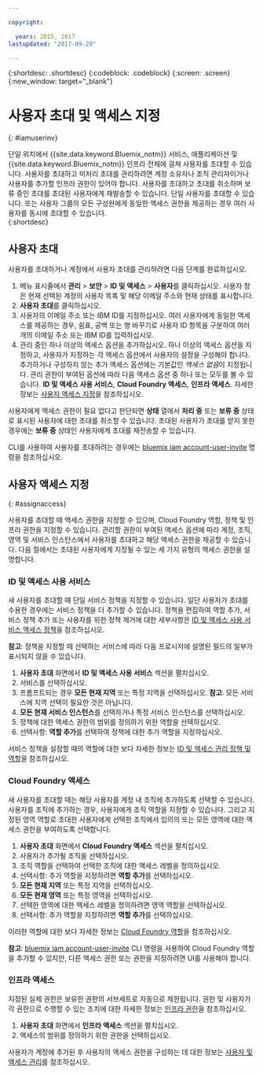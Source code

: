 ```yaml
---

copyright:

  years: 2015, 2017
lastupdated: "2017-09-29"

---
```


{:shortdesc: .shortdesc}
{:codeblock: .codeblock}
{:screen: .screen}
{:new_window: target="_blank"}

# 사용자 초대 및 액세스 지정
{: #iamuserinv}

단일 위치에서 {{site.data.keyword.Bluemix_notm}} 서비스, 애플리케이션 및 {{site.data.keyword.Bluemix_notm}} 인프라 전체에 걸쳐 사용자를 초대할 수 있습니다. 사용자를 초대하고 미처리 초대를 관리하려면 계정 소유자나 조직 관리자이거나 사용자를 추가할 인프라 권한이 있어야 합니다. 사용자를 초대하고 초대를 취소하며 보류 중인 초대를 초대된 사용자에게 재발송할 수 있습니다. 단일 사용자를 초대할 수 있습니다. 또는 사용자 그룹의 모든 구성원에게 동일한 액세스 권한을 제공하는 경우 여러 사용자를 동시에 초대할 수 있습니다.  
{:shortdesc}

## 사용자 초대

사용자를 초대하거나 계정에서 사용자 초대를 관리하려면 다음 단계를 완료하십시오.  

1. 메뉴 표시줄에서 **관리** &gt; **보안** &gt; **ID 및 액세스** &gt; **사용자**를 클릭하십시오. 사용자 창은 현재 선택된 계정의 사용자 목록 및 해당 이메일 주소와 현재 상태를 표시합니다. 
2. **사용자 초대**를 클릭하십시오. 
3. 사용자의 이메일 주소 또는 IBM ID를 지정하십시오. 여러 사용자에게 동일한 액세스를 제공하는 경우, 쉼표, 공백 또는 행 바꾸기로 사용자 ID 항목을 구분하여 여러 개의 이메일 주소 또는 IBM ID를 입력하십시오.
4. 관리 중인 하나 이상의 액세스 옵션을 추가하십시오. 하나 이상의 액세스 옵션을 지정하고, 사용자가 지정하는 각 액세스 옵션에서 사용자의 설정을 구성해야 합니다. 추가하거나 구성하지 않는 추가 액세스 옵션에는 기본값인 *액세스 없음*이 지정됩니다. 관리 권한이 부여된 옵션에 따라 다음 액세스 옵션 중 하나 또는 모두를 볼 수 있습니다. **ID 및 액세스 사용 서비스**, **Cloud Foundry 액세스**, **인프라 액세스**. 자세한 정보는 [사용자 액세스 지정](/docs/iam/iamuserinv.html#assignaccess)을 참조하십시오. 

사용자에게 액세스 권한이 필요 없다고 판단되면 **상태** 열에서 **처리 중** 또는 **보류 중** 상태로 표시된 사용자에 대한 초대를 취소할 수 있습니다. 초대된 사용자가 초대를 받지 못한 경우에는 **보류 중** 상태인 사용자에게 초대를 재전송할 수 있습니다. 

CLI를 사용하여 사용자를 초대하려는 경우에는 [bluemix iam account-user-invite](/docs/cli/reference/bluemix_cli/bx_cli.html#bluemix_iam_account_user_invite) 명령을 참조하십시오. 

## 사용자 액세스 지정
{: #assignaccess}

사용자를 초대할 때 액세스 권한을 지정할 수 있으며, Cloud Foundry 역할, 정책 및 인프라 권한을 지정할 수 있습니다. 관리할 권한이 부여된 액세스 옵션에 따라 계정, 조직, 영역 및 서비스 인스턴스에서 사용자를 초대하고 해당 액세스 권한을 제공할 수 있습니다. 다음 절에서는 초대된 사용자에게 지정될 수 있는 세 가지 유형의 액세스 권한을 설명합니다.


### ID 및 액세스 사용 서비스

새 사용자를 초대할 때 단일 서비스 정책을 지정할 수 있습니다. 일단 사용자가 초대를 수용한 경우에는 서비스 정책을 더 추가할 수 있습니다. 정책을 편집하여 역할 추가, 서비스 정책 추가 또는 사용자를 위한 정책 제거에 대한 세부사항은 [ID 및 액세스 사용 서비스 액세스 정책](/docs/iam/iamusermanage.html#iammanidaccser)을 참조하십시오.

**참고**: 정책을 지정할 때 선택하는 서비스에 따라 다음 프로시저에 설명된 필드의 일부가 표시되지 않을 수 있습니다.

1. **사용자 초대** 화면에서 **ID 및 액세스 사용 서비스** 섹션을 펼치십시오. 
2. 서비스를 선택하십시오. 
3. 프롬프트되는 경우 **모든 현재 지역** 또는 특정 지역을 선택하십시오.
**참고**: 모든 서비스에 지역 선택이 필요한 것은 아닙니다.
4. **모든 현재 서비스 인스턴스**를 선택하거나 특정 서비스 인스턴스를 선택하십시오. 
5. 정책에 대한 액세스 권한의 범위를 정의하기 위한 역할을 선택하십시오. 
6. 선택사항: **역할 추가**를 선택하여 정책에 대한 추가 역할을 지정하십시오. 

서비스 정책을 설정할 때의 역할에 대한 보다 자세한 정보는 [ID 및 액세스 관리 정책 및 역할](/docs/iam/users_roles.html#iamusermanpol)을 참조하십시오. 

### Cloud Foundry 액세스

새 사용자를 초대할 때는 해당 사용자를 계정 내 조직에 추가하도록 선택할 수 있습니다. 사용자를 조직에 추가하는 경우, 사용자에게 조직 역할을 지정할 수 있습니다. 그리고 지정된 영역 역할로 초대한 사용자에게 선택한 조직에서 임의의 또는 모든 영역에 대한 액세스 권한을 부여하도록 선택합니다. 

1. **사용자 초대** 화면에서 **Cloud Foundry 액세스** 섹션을 펼치십시오. 
2. 사용자가 추가될 조직을 선택하십시오. 
3. 조직 역할을 선택하여 선택한 조직에 대한 액세스 레벨을 정의하십시오. 
4. 선택사항: 추가 역할을 지정하려면 **역할 추가**를 선택하십시오. 
5. **모든 현재 지역** 또는 특정 지역을 선택하십시오. 
6. **모든 현재 영역** 또는 특정 영역을 선택하십시오. 
7. 선택한 영역에 대한 액세스 레벨을 정의하려면 영역 역할을 선택하십시오. 
8. 선택사항: 추가 역할을 지정하려면 **역할 추가**를 선택하십시오. 

이러한 역할에 대한 보다 자세한 정보는 [Cloud Foundry 역할](/docs/iam/users_roles.html#cfroles)을 참조하십시오. 

**참고**: [bluemix iam account-user-invite](/docs/cli/reference/bluemix_cli/bx_cli.html#bluemix_iam_account_user_invite) CLI 명령을 사용하여 Cloud Foundry 역할을 추가할 수 있지만, 다른 액세스 권한 또는 권한을 지정하려면 UI를 사용해야 합니다. 

### 인프라 액세스

지정된 실제 권한은 보유한 권한의 서브세트로 자동으로 제한됩니다. 권한 및 사용자가 각 권한으로 수행할 수 있는 조치에 대한 자세한 정보는 [인프라 권한](/docs/iam/users_roles.html#infrapermissions)을 참조하십시오. 

1. **사용자 초대** 화면에서 **인프라 액세스** 섹션을 펼치십시오. 
2. 액세스의 범위를 정의하기 위한 권한을 선택하십시오. 

사용자가 계정에 추가된 후 사용자의 액세스 권한을 구성하는 데 대한 정보는 [사용자 및 액세스 관리](/docs/iam/iamusermanage.html)를 참조하십시오. 
